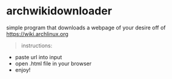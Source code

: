 # archwikidownloader
simple program that downloads a webpage of your desire off of https://wiki.archlinux.org 



> instructions:
- paste url into input
- open .html file in your browser
- enjoy!
